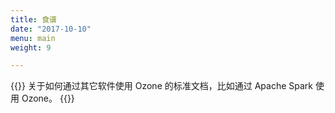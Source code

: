 ```yaml
---
title: 食谱
date: "2017-10-10"
menu: main
weight: 9

---
```

<!---
  Licensed to the Apache Software Foundation (ASF) under one or more
  contributor license agreements.  See the NOTICE file distributed with
  this work for additional information regarding copyright ownership.
  The ASF licenses this file to You under the Apache License, Version 2.0
  (the "License"); you may not use this file except in compliance with
  the License.  You may obtain a copy of the License at

      http://www.apache.org/licenses/LICENSE-2.0

  Unless required by applicable law or agreed to in writing, software
  distributed under the License is distributed on an "AS IS" BASIS,
  WITHOUT WARRANTIES OR CONDITIONS OF ANY KIND, either express or implied.
  See the License for the specific language governing permissions and
  limitations under the License.
-->


{{<jumbotron title="Ozone 食谱">}}
   关于如何通过其它软件使用 Ozone 的标准文档，比如通过 Apache Spark 使用 Ozone。
{{</jumbotron>}}
